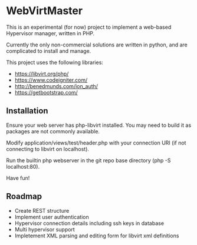 # WebVirtMaster
This is an experimental (for now) project to implement a web-based Hypervisor manager, written in PHP.

Currently the only non-commercial solutions are written in python, and are complicated to install and manage.

This project uses the following libraries:

  - https://libvirt.org/php/
  - https://www.codeigniter.com/
  - http://benedmunds.com/ion_auth/
  - https://getbootstrap.com/

## Installation

Ensure your web server has php-libvirt installed. You may need to build it as packages are not commonly available.

Modify application/views/test/header.php with your connection URI (if not connecting to libvirt on localhost).

Run the builtin php webserver in the git repo base directory (php -S localhost:80).

Have fun!

## Roadmap

  - Create REST structure
  - Implement user authentication
  - Hypervisor connection details including ssh keys in database
  - Multi hypervisor support
  - Impletement XML parsing and editing form for libvirt xml definitions
